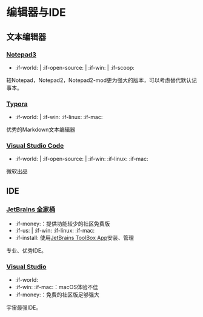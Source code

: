 # 编辑器与IDE

## 文本编辑器

### [Notepad3](https://github.com/rizonesoft/Notepad3)

- :if-world:  | :if-open-source: | :if-win: | :if-scoop:

较Notepad，Notepad2，Notepad2-mod更为强大的版本，可以考虑替代默认记事本。

### [Typora](https://typora.io/)

- :if-world:  | :if-win: :if-linux: :if-mac:

优秀的Markdown文本编辑器

### [Visual Studio Code](https://code.visualstudio.com/)

- :if-world:  | :if-open-source: | :if-win: :if-linux: :if-mac:

微软出品

## IDE

### [JetBrains 全家桶](https://www.jetbrains.com/)

- :if-money:：提供功能较少的社区免费版
- :if-us: | :if-win: :if-linux: :if-mac:
- :if-install: 使用[JetBrains ToolBox App](https://www.jetbrains.com/toolbox-app/)安装、管理

专业、优秀IDE。

### [Visual Studio](https://www.visualstudio.com/)

- :if-world:
- :if-win: :if-mac:：macOS体验不佳
- :if-money:：免费的社区版足够强大

宇宙最强IDE。

